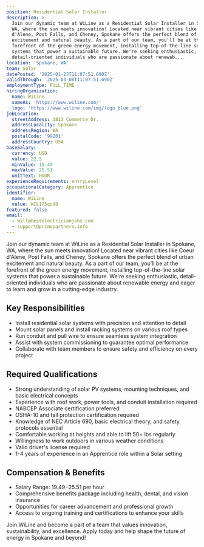 ```yaml
---
position: Residential Solar Installer
description: >-
  Join our dynamic team at WiLine as a Residential Solar Installer in Spokane,
  WA, where the sun meets innovation! Located near vibrant cities like Coeur
  d'Alene, Post Falls, and Cheney, Spokane offers the perfect blend of urban
  excitement and natural beauty. As a part of our team, you'll be at the
  forefront of the green energy movement, installing top-of-the-line solar
  systems that power a sustainable future. We're seeking enthusiastic,
  detail-oriented individuals who are passionate about renewab...
location: 'Spokane, WA'
team: Solar
datePosted: '2025-01-23T11:07:51.690Z'
validThrough: '2025-03-08T11:07:51.690Z'
employmentType: FULL_TIME
hiringOrganization:
  name: WiLine
  sameAs: 'https://www.wiline.com/'
  logo: 'https://www.wiline.com/img/logo_blue.png'
jobLocation:
  streetAddress: 1813 Commerce Dr.
  addressLocality: Spokane
  addressRegion: WA
  postalCode: '99201'
  addressCountry: USA
baseSalary:
  currency: USD
  value: 22.5
  minValue: 19.49
  maxValue: 25.51
  unitText: HOUR
experienceRequirements: entryLevel
occupationalCategory: Apprentice
identifier:
  name: WiLine
  value: WILI75qu98
featured: false
email:
  - will@bestelectricianjobs.com
  - support@primepartners.info
---
```




Join our dynamic team at WiLine as a Residential Solar Installer in Spokane, WA, where the sun meets innovation! Located near vibrant cities like Coeur d'Alene, Post Falls, and Cheney, Spokane offers the perfect blend of urban excitement and natural beauty. As a part of our team, you'll be at the forefront of the green energy movement, installing top-of-the-line solar systems that power a sustainable future. We're seeking enthusiastic, detail-oriented individuals who are passionate about renewable energy and eager to learn and grow in a cutting-edge industry.

## Key Responsibilities

- Install residential solar systems with precision and attention to detail
- Mount solar panels and install racking systems on various roof types
- Run conduit and pull wire to ensure seamless system integration
- Assist with system commissioning to guarantee optimal performance
- Collaborate with team members to ensure safety and efficiency on every project

## Required Qualifications

- Strong understanding of solar PV systems, mounting techniques, and basic electrical concepts
- Experience with roof work, power tools, and conduit installation required
- NABCEP Associate certification preferred
- OSHA-10 and fall protection certification required
- Knowledge of NEC Article 690, basic electrical theory, and safety protocols essential
- Comfortable working at heights and able to lift 50+ lbs regularly
- Willingness to work outdoors in various weather conditions
- Valid driver's license required
- 1-4 years of experience in an Apprentice role within a Solar setting

## Compensation & Benefits

- Salary Range: $19.49-$25.51 per hour
- Comprehensive benefits package including health, dental, and vision insurance
- Opportunities for career advancement and professional growth
- Access to ongoing training and certifications to enhance your skills

Join WiLine and become a part of a team that values innovation, sustainability, and excellence. Apply today and help shape the future of energy in Spokane and beyond!

